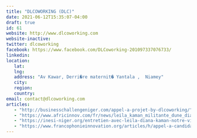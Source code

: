 ```yaml
---
title: "DLCOWORKING (DLC)"
date: 2021-06-12T15:35:07-04:00
draft: true
id: 61
website: http://www.dlcoworking.com
website-inactive: 
twitter: dlcoworking
facebook: https://www.facebook.com/DLCoworking-201097337076733/
linkedin: 
location: 
   lat: 
   lng: 
   address: "Av Kawar, Derri�re maternit� Yantala ,  Niamey"
   city: 
   region: 
   country: 
email: contact@dlcoworking.com
articles:
   - "http://businesschallengeniger.com/appel-a-projet-by-dlcoworking/"
   - "https://www.africinnov.com/fr/news/leila_kaman_militante_dune_diaspora_africaine_engagee"
   - "https://inesi-niger.org/entretien-avec-leila-diana-kaman-notre-vision-est-de-reveler-le-potentiel-nigerien/"
   - "https://www.francophonieinnovation.org/articles/h/appel-a-candidature-pour-incubation-les-odd-au-feminin-2020.html"
---
```



